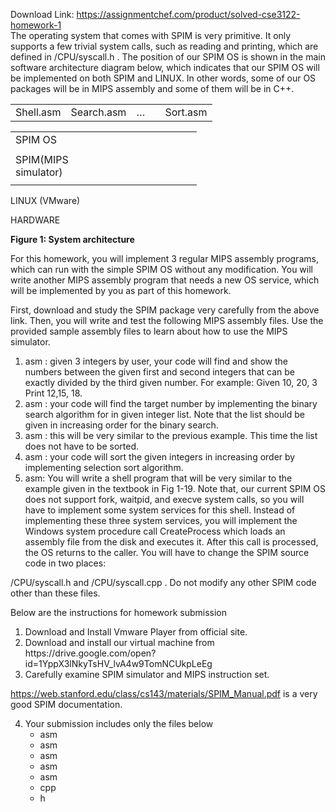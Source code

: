 Download Link: https://assignmentchef.com/product/solved-cse3122-homework-1
<br>
The operating system that comes with SPIM is very primitive. It only supports a few trivial system calls, such as reading and printing, which are defined in /CPU/syscall.h .  The position of our SPIM OS is shown in the main software architecture diagram below, which indicates that our SPIM OS will be implemented on both SPIM and LINUX. In other words, some of our OS packages will be in MIPS assembly and some of them will be in C++.

<table width="0">

 <tbody>

  <tr>

   <td width="72">Shell.asm</td>

   <td width="82">Search.asm</td>

   <td width="30">…</td>

   <td width="66">Sort.asm</td>

  </tr>

 </tbody>

</table>




<table width="0">

 <tbody>

  <tr>

   <td colspan="3" width="250">                           SPIM OS</td>

  </tr>

  <tr>

   <td colspan="2" width="183"> </td>

   <td rowspan="2" width="66">  </td>

  </tr>

  <tr>

   <td width="154">SPIM(MIPS simulator)</td>

   <td width="30"> </td>

  </tr>

  <tr>

   <td width="154"></td>

   <td width="30"></td>

   <td width="66"></td>

  </tr>

 </tbody>

</table>




LINUX (VMware)

HARDWARE

<strong>Figure 1: System architecture </strong>

For this homework, you will implement 3 regular MIPS assembly programs, which can run with the simple SPIM OS without any modification. You will write another MIPS assembly program that needs a new OS service, which will be implemented by you as part of this homework.

First, download and study the SPIM package very carefully from the above link. Then, you will write and test the following MIPS assembly files. Use the provided sample assembly files to learn about how to use the MIPS simulator.

<ol>

 <li>asm : given 3 integers by user, your code will find and show the numbers between the given first and second integers that can be exactly divided by the third given number. For example: Given 10, 20, 3 Print 12,15, 18.</li>

 <li>asm : your code will find the target number by implementing the binary search algorithm for in given integer list. Note that the list should be given in increasing order for the binary search.</li>

 <li>asm : this will be very similar to the previous example. This time the list does not have to be sorted.</li>

 <li>asm : your code will sort the given integers in increasing order by implementing selection sort algorithm.</li>

 <li>asm: You will write a shell program that will be very similar to the example given in the textbook in Fig 1-19. Note that, our current SPIM OS does not support fork, waitpid, and execve system calls, so you will have to implement some system services for this shell. Instead of implementing these three system services, you will implement the Windows system procedure call CreateProcess which loads an assembly file from the disk and executes it. After this call is processed, the OS returns to the caller. You will have to change the SPIM source code in two places:</li>

</ol>

/CPU/syscall.h and /CPU/syscall.cpp . Do not modify any other SPIM code other than these files.




Below are the instructions for homework submission

<ol>

 <li>Download and Install Vmware Player from official site.</li>

 <li>Download and install our virtual machine from https://drive.google.com/open?id=1YppX3lNkyTsHV_lvA4w9TomNCUkpLeEg</li>

 <li>Carefully examine SPIM simulator and MIPS instruction set.</li>

</ol>

<u><a href="https://web.stanford.edu/class/cs143/materials/SPIM_Manual.pdf">https://web.stanford.edu/class/cs143/materials/SPIM_Manual.pdf</a></u> is a very good SPIM documentation.

<ol start="4">

 <li>Your submission includes only the files below

  <ul>

   <li>asm</li>

   <li>asm</li>

   <li>asm</li>

   <li>asm</li>

   <li>asm</li>

   <li>cpp</li>

   <li>h</li>

  </ul></li>

</ol>

















